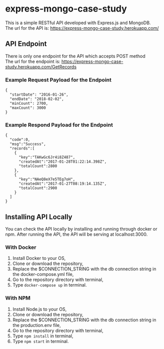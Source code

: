 # express-mongo-case-study
This is a simple RESTful API developed with Express.js and MongoDB.  
The url for the API is: https://express-mongo-case-study.herokuapp.com/

## API Endpoint
There is only one endpoint for the API which accepts POST method  
The url for the endpoint is: https://express-mongo-case-study.herokuapp.com/GetRecords

### Example Request Payload for the Endpoint
```
{
  "startDate": "2016-01-26",
  "endDate": "2018-02-02",
  "minCount": 2700,
  "maxCount": 3000
}
```

### Example Respond Payload for the Endpoint
```
{
  "code":0,
  "msg":"Success",
  "records":[
    {
      "key":"TAKwGc6Jr4i8Z487",
      "createdAt":"2017-01-28T01:22:14.398Z",
      "totalCount":2800
    },
    {
      "key":"NAeQ8eX7e5TEg7oH",
      "createdAt":"2017-01-27T08:19:14.135Z",
      "totalCount":2900
    }
  ]
}
```

## Installing API Locally
You can check the API locally by installing and running through docker or npm. After running the API, the API will be serving at localhost:3000.

### With Docker
1. Install Docker to your OS,
2. Clone or download the repository,
3. Replace the $CONNECTION_STRING with the db connection string in the docker-compose.yml file,
4. Go to the repository directory with terminal,
5. Type ```docker-compose up``` in terminal.

### With NPM
1. Install Node.js to your OS,
2. Clone or download the repository,
3. Replace the $CONNECTION_STRING with the db connection string in the production.env file,
3. Go to the repository directory with terminal,
4. Type ```npm install``` in terminal,
5. Type ```npm start``` in terminal.

